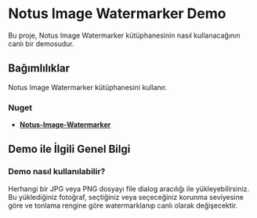 # Notus Image Watermarker Demo

Bu proje, Notus Image Watermarker kütüphanesinin nasıl kullanacağının canlı bir demosudur.

## Bağımlılıklar

Notus Image Watermarker kütüphanesini kullanır.

### Nuget

- [**Notus-Image-Watermarker**](https://www.nuget.org/packages/Notus-Image-Watermarker/1.0.3)

## Demo ile İlgili Genel Bilgi

### Demo nasıl kullanılabilir?

Herhangi bir JPG veya PNG dosyayı file dialog aracılığı ile yükleyebilirsiniz. Bu yüklediğiniz fotoğraf, seçtiğiniz veya seçeceğiniz korunma seviyesine göre ve tonlama rengine göre watermarklanıp canlı olarak değişecektir.
